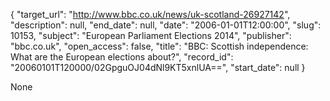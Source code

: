 {
  "target_url": "http://www.bbc.co.uk/news/uk-scotland-26927142", 
  "description": null, 
  "end_date": null, 
  "date": "2006-01-01T12:00:00", 
  "slug": 10153, 
  "subject": "European Parliament Elections 2014", 
  "publisher": "bbc.co.uk", 
  "open_access": false, 
  "title": "BBC:  Scottish independence: What are the European elections about?", 
  "record_id": "20060101T120000/02GpguOJ04dNl9KT5xnlUA==", 
  "start_date": null
}

None